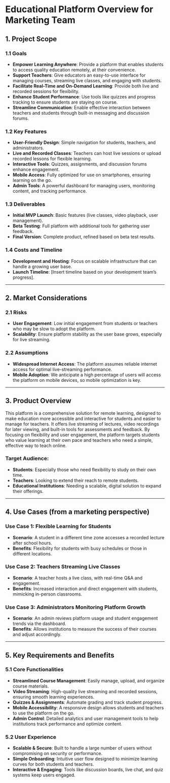 

# **Educational Platform Overview for Marketing Team**

## 1. **Project Scope**

### 1.1 **Goals**
- **Empower Learning Anywhere**: Provide a platform that enables students to access quality education remotely, at their convenience.
- **Support Teachers**: Give educators an easy-to-use interface for managing courses, streaming live classes, and engaging with students.
- **Facilitate Real-Time and On-Demand Learning**: Provide both live and recorded sessions for flexibility.
- **Enhance Student Performance**: Use tools like quizzes and progress tracking to ensure students are staying on course.
- **Streamline Communication**: Enable effective interaction between teachers and students through built-in messaging and discussion forums.

### 1.2 **Key Features**
- **User-Friendly Design**: Simple navigation for students, teachers, and administrators.
- **Live and Recorded Classes**: Teachers can host live sessions or upload recorded lessons for flexible learning.
- **Interactive Tools**: Quizzes, assignments, and discussion forums enhance engagement.
- **Mobile Access**: Fully optimized for use on smartphones, ensuring learning on the go.
- **Admin Tools**: A powerful dashboard for managing users, monitoring content, and tracking performance.

### 1.3 **Deliverables**
- **Initial MVP Launch**: Basic features (live classes, video playback, user management).
- **Beta Testing**: Full platform with additional tools for gathering user feedback.
- **Final Version**: Complete product, refined based on beta test results.

### 1.4 **Costs and Timeline**
- **Development and Hosting**: Focus on scalable infrastructure that can handle a growing user base.
- **Launch Timeline**: [Insert timeline based on your development team’s progress].

---

## 2. **Market Considerations**

### 2.1 **Risks**
- **User Engagement**: Low initial engagement from students or teachers who may be slow to adopt the platform.
- **Scalability**: Ensure platform stability as the user base grows, especially for live streaming.

### 2.2 **Assumptions**
- **Widespread Internet Access**: The platform assumes reliable internet access for optimal live-streaming performance.
- **Mobile Adoption**: We anticipate a high percentage of users will access the platform on mobile devices, so mobile optimization is key.

---

## 3. **Product Overview**

This platform is a comprehensive solution for remote learning, designed to make education more accessible and interactive for students and easier to manage for teachers. It offers live streaming of lectures, video recordings for later viewing, and built-in tools for assessments and feedback. By focusing on flexibility and user engagement, the platform targets students who value learning at their own pace and teachers who need a simple, effective way to teach online.

### **Target Audience**:
- **Students**: Especially those who need flexibility to study on their own time.
- **Teachers**: Looking to extend their reach to remote students.
- **Educational Institutions**: Needing a scalable, digital solution to expand their offerings.

---

## 4. **Use Cases (from a marketing perspective)**

### **Use Case 1: Flexible Learning for Students**
- **Scenario**: A student in a different time zone accesses a recorded lecture after school hours.
- **Benefits**: Flexibility for students with busy schedules or those in different locations.

### **Use Case 2: Teachers Streaming Live Classes**
- **Scenario**: A teacher hosts a live class, with real-time Q&A and engagement.
- **Benefits**: Increased interaction and direct engagement with students, mimicking in-person classrooms.

### **Use Case 3: Administrators Monitoring Platform Growth**
- **Scenario**: An admin reviews platform usage and student engagement trends via the dashboard.
- **Benefits**: Allows institutions to measure the success of their courses and adjust accordingly.

---

## 5. **Key Requirements and Benefits**

### 5.1 **Core Functionalities**
- **Streamlined Course Management**: Easily manage, upload, and organize course materials.
- **Video Streaming**: High-quality live streaming and recorded sessions, ensuring smooth learning experiences.
- **Quizzes & Assignments**: Automate grading and track student progress.
- **Mobile Accessibility**: A responsive design allows students and teachers to use the platform on the go.
- **Admin Control**: Detailed analytics and user management tools to help institutions track performance and optimize content.

### 5.2 **User Experience**
- **Scalable & Secure**: Built to handle a large number of users without compromising on security or performance.
- **Simple Onboarding**: Intuitive user flow designed to minimize learning curves for both students and teachers.
- **Interactive & Engaging**: Tools like discussion boards, live chat, and quiz systems keep users engaged.
